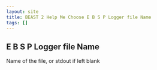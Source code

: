 ```yaml
---
layout: site
title: BEAST 2 Help Me Choose E B S P Logger file Name
tags: []
---
```


## E B S P Logger file Name

Name of the file, or stdout if left blank
